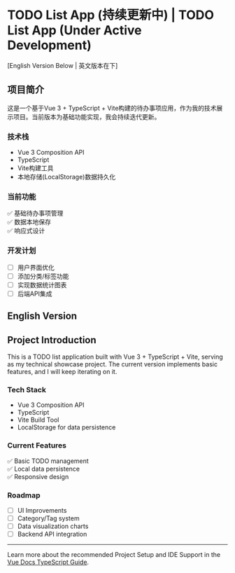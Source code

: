 # TODO List App (持续更新中) | TODO List App (Under Active Development)

[English Version Below | 英文版本在下]

## 项目简介

这是一个基于Vue 3 + TypeScript + Vite构建的待办事项应用，作为我的技术展示项目。当前版本为基础功能实现，我会持续迭代更新。

### 技术栈
- Vue 3 Composition API
- TypeScript
- Vite构建工具
- 本地存储(LocalStorage)数据持久化

### 当前功能
✅ 基础待办事项管理  
✅ 数据本地保存  
✅ 响应式设计  

### 开发计划
- [ ] 用户界面优化
- [ ] 添加分类/标签功能
- [ ] 实现数据统计图表
- [ ] 后端API集成

## English Version

## Project Introduction

This is a TODO list application built with Vue 3 + TypeScript + Vite, serving as my technical showcase project. The current version implements basic features, and I will keep iterating on it.

### Tech Stack
- Vue 3 Composition API  
- TypeScript  
- Vite Build Tool  
- LocalStorage for data persistence  

### Current Features
✅ Basic TODO management  
✅ Local data persistence  
✅ Responsive design  

### Roadmap
- [ ] UI Improvements  
- [ ] Category/Tag system  
- [ ] Data visualization charts  
- [ ] Backend API integration  

---

Learn more about the recommended Project Setup and IDE Support in the [Vue Docs TypeScript Guide](https://vuejs.org/guide/typescript/overview.html#project-setup).
